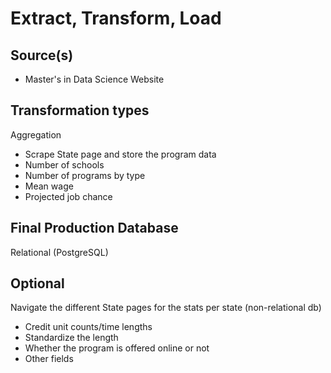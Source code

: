 # Extract, Transform, Load

## Source(s)
* Master's in Data Science Website

## Transformation types
Aggregation
* Scrape State page and store the program data
 * Number of schools
 * Number of programs by type
 * Mean wage
 * Projected job chance

## Final Production Database
Relational (PostgreSQL)


## Optional
Navigate the different State pages for the stats per state (non-relational db)
* Credit unit counts/time lengths
* Standardize the length
* Whether the program is offered online or not
* Other fields
